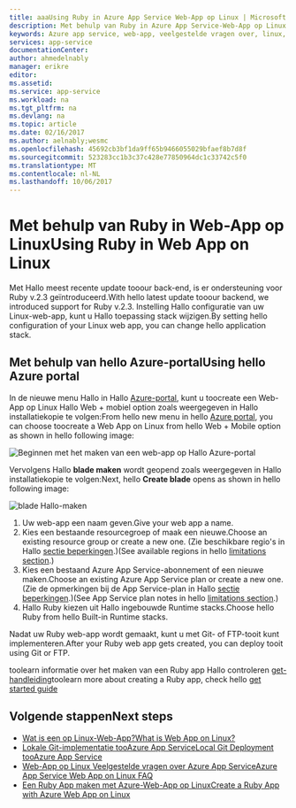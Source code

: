 ```yaml
---
title: aaaUsing Ruby in Azure App Service Web-App op Linux | Microsoft Docs
description: Met behulp van Ruby in Azure App Service-Web-App op Linux.
keywords: Azure app service, web-app, veelgestelde vragen over, linux, besturingssystemen, ruby
services: app-service
documentationCenter: 
author: ahmedelnably
manager: erikre
editor: 
ms.assetid: 
ms.service: app-service
ms.workload: na
ms.tgt_pltfrm: na
ms.devlang: na
ms.topic: article
ms.date: 02/16/2017
ms.author: aelnably;wesmc
ms.openlocfilehash: 45692cb3bf1da9ff65b9466055029bfaef8b7d8f
ms.sourcegitcommit: 523283cc1b3c37c428e77850964dc1c33742c5f0
ms.translationtype: MT
ms.contentlocale: nl-NL
ms.lasthandoff: 10/06/2017
---
```

# <a name="using-ruby-in-web-app-on-linux"></a><span data-ttu-id="543cb-104">Met behulp van Ruby in Web-App op Linux</span><span class="sxs-lookup"><span data-stu-id="543cb-104">Using Ruby in Web App on Linux</span></span> #

<span data-ttu-id="543cb-105">Met Hallo meest recente update tooour back-end, is er ondersteuning voor Ruby v.2.3 geïntroduceerd.</span><span class="sxs-lookup"><span data-stu-id="543cb-105">With hello latest update tooour backend, we introduced support for Ruby v.2.3.</span></span> <span data-ttu-id="543cb-106">Instelling Hallo configuratie van uw Linux-web-app, kunt u Hallo toepassing stack wijzigen.</span><span class="sxs-lookup"><span data-stu-id="543cb-106">By setting hello configuration of your Linux web app, you can change hello application stack.</span></span>

## <a name="using-hello-azure-portal"></a><span data-ttu-id="543cb-107">Met behulp van hello Azure-portal</span><span class="sxs-lookup"><span data-stu-id="543cb-107">Using hello Azure portal</span></span> ##

<span data-ttu-id="543cb-108">In de nieuwe menu Hallo in Hallo [Azure-portal](https://portal.azure.com), kunt u toocreate een Web-App op Linux Hallo Web + mobiel option zoals weergegeven in Hallo installatiekopie te volgen:</span><span class="sxs-lookup"><span data-stu-id="543cb-108">From hello new menu in hello [Azure portal](https://portal.azure.com), you can choose toocreate a Web App on Linux from hello Web + Mobile option as shown in hello following image:</span></span>

![Beginnen met het maken van een web-app op Hallo Azure-portal][1]

<span data-ttu-id="543cb-110">Vervolgens Hallo **blade maken** wordt geopend zoals weergegeven in Hallo installatiekopie te volgen:</span><span class="sxs-lookup"><span data-stu-id="543cb-110">Next, hello **Create blade** opens as shown in hello following image:</span></span>

![blade Hallo-maken][2]

1. <span data-ttu-id="543cb-112">Uw web-app een naam geven.</span><span class="sxs-lookup"><span data-stu-id="543cb-112">Give your web app a name.</span></span>
2. <span data-ttu-id="543cb-113">Kies een bestaande resourcegroep of maak een nieuwe.</span><span class="sxs-lookup"><span data-stu-id="543cb-113">Choose an existing resource group or create a new one.</span></span> <span data-ttu-id="543cb-114">(Zie beschikbare regio's in Hallo [sectie beperkingen](app-service-linux-intro.md).)</span><span class="sxs-lookup"><span data-stu-id="543cb-114">(See available regions in hello [limitations section](app-service-linux-intro.md).)</span></span>
3. <span data-ttu-id="543cb-115">Kies een bestaand Azure App Service-abonnement of een nieuwe maken.</span><span class="sxs-lookup"><span data-stu-id="543cb-115">Choose an existing Azure App Service plan or create a new one.</span></span> <span data-ttu-id="543cb-116">(Zie de opmerkingen bij de App Service-plan in Hallo [sectie beperkingen](app-service-linux-intro.md).)</span><span class="sxs-lookup"><span data-stu-id="543cb-116">(See App Service plan notes in hello [limitations section](app-service-linux-intro.md).)</span></span>
4. <span data-ttu-id="543cb-117">Hallo Ruby kiezen uit Hallo ingebouwde Runtime stacks.</span><span class="sxs-lookup"><span data-stu-id="543cb-117">Choose hello Ruby from hello Built-in Runtime stacks.</span></span>

<span data-ttu-id="543cb-118">Nadat uw Ruby web-app wordt gemaakt, kunt u met Git- of FTP-tooit kunt implementeren.</span><span class="sxs-lookup"><span data-stu-id="543cb-118">After your Ruby web app gets created, you can deploy tooit using Git or FTP.</span></span>

<span data-ttu-id="543cb-119">toolearn informatie over het maken van een Ruby app Hallo controleren [get-handleiding](app-service-linux-ruby-get-started.md)</span><span class="sxs-lookup"><span data-stu-id="543cb-119">toolearn more about creating a Ruby app, check hello [get started guide](app-service-linux-ruby-get-started.md)</span></span>

## <a name="next-steps"></a><span data-ttu-id="543cb-120">Volgende stappen</span><span class="sxs-lookup"><span data-stu-id="543cb-120">Next steps</span></span>
* [<span data-ttu-id="543cb-121">Wat is een op Linux-Web-App?</span><span class="sxs-lookup"><span data-stu-id="543cb-121">What is Web App on Linux?</span></span>](app-service-linux-intro.md)
* [<span data-ttu-id="543cb-122">Lokale Git-implementatie tooAzure App Service</span><span class="sxs-lookup"><span data-stu-id="543cb-122">Local Git Deployment tooAzure App Service</span></span>](app-service-deploy-local-git.md)
* [<span data-ttu-id="543cb-123">Web-App op Linux Veelgestelde vragen over Azure App Service</span><span class="sxs-lookup"><span data-stu-id="543cb-123">Azure App Service Web App on Linux FAQ</span></span>](app-service-linux-faq.md)
* [<span data-ttu-id="543cb-124">Een Ruby App maken met Azure-Web-App op Linux</span><span class="sxs-lookup"><span data-stu-id="543cb-124">Create a Ruby App with Azure Web App on Linux</span></span>](app-service-linux-ruby-get-started.md)

<!--Image references-->
[1]: ./media/app-service-linux-using-ruby/New-Linux.png
[2]: ./media/app-service-linux-using-ruby/Ruby-UX.png